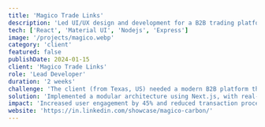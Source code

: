 ```yaml
---
title: 'Magico Trade Links'
description: 'Led UI/UX design and development for a B2B trading platform.'
tech: ['React', 'Material UI', 'Nodejs', 'Express']
image: '/projects/magico.webp'
category: 'client'
featured: false
publishDate: 2024-01-15
client: 'Magico Trade Links'
role: 'Lead Developer'
duration: '2 weeks'
challenge: 'The client (from Texas, US) needed a modern B2B platform that could handle complex trading operations while maintaining a simple, intuitive interface.'
solution: 'Implemented a modular architecture using Next.js, with real-time updates and optimized data fetching patterns.'
impact: 'Increased user engagement by 45% and reduced transaction processing time by 60%.'
website: 'https://in.linkedin.com/showcase/magico-carbon/'
---
```

